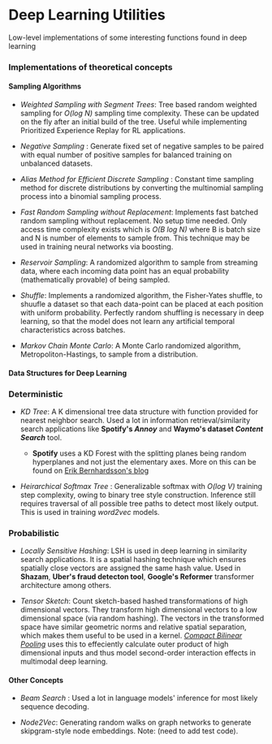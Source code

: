 # Deep Learning Utilities
Low-level implementations of some interesting functions found in deep learning

### Implementations of theoretical concepts

#### Sampling Algorithms

* _Weighted Sampling with Segment Trees_: Tree based random weighted sampling for _O(log N)_ sampling time complexity. These can be updated on the fly after an initial build of the tree.
Useful while implementing Prioritized Experience Replay for RL applications.

* _Negative Sampling_ : Generate fixed set of negative samples to be paired with equal number of positive samples for balanced training on unbalanced datasets.

* _Alias Method for Efficient Discrete Sampling_ : Constant time sampling method for discrete distributions by converting the multinomial sampling process into a binomial sampling process.

* _Fast Random Sampling without Replacement_: Implements fast batched random sampling without replacement. No setup time needed. Only access time complexity exists which is _O(B log N)_ where B is batch size and N is number of elements to sample from. This technique may be used in training neural networks via boosting.

* _Reservoir Sampling_: A randomized algorithm to sample from streaming data, where each incoming data point has an equal probability (mathematically provable) of being sampled.

* _Shuffle_: Implements a randomized algorithm, the Fisher-Yates shuffle, to shuufle a dataset so that each data-point can be placed at each position with uniform probability. Perfectly random shuffling is necessary in deep learning, so that the model does not learn any artificial temporal characteristics across batches.

* _Markov Chain Monte Carlo_: A Monte Carlo randomized algorithm, Metropoliton-Hastings, to sample from a distribution.

#### Data Structures for Deep Learning

### Deterministic

* _KD Tree_: A K dimensional tree data structure with function provided for nearest neighbor search. Used a lot in information retrieval/similarity search applications like __Spotify's *Annoy*__ and __Waymo's dataset *Content Search*__ tool.

    * __Spotify__ uses a KD Forest with the splitting planes being random hyperplanes and not just the elementary axes. More on this can be found on [Erik Bernhardsson's blog](https://erikbern.com/2015/10/01/nearest-neighbors-and-vector-models-part-2-how-to-search-in-high-dimensional-spaces.html)

* _Heirarchical Softmax Tree_ : Generalizable softmax with _O(log V)_ training step complexity, owing to binary tree style construction. Inference still requires traversal of all possible tree paths to detect most likely output. This is used in training _word2vec_ models.

### Probabilistic

* _Locally Sensitive Hashing_: LSH is used in deep learning in similarity search applications. It is a spatial hashing technique which ensures spatially close vectors are assigned the same hash value. Used in __Shazam__, __Uber's fraud detecton tool__, __Google's Reformer__ transformer architecture among others.

* _Tensor Sketch_: Count sketch-based hashed transformations of high dimensional vectors. They transform high dimensional vectors to a low dimensional space (via random hashing). The vectors in the transformed space have similar geometric norms and relative spatial separation, which makes them useful to be used in a kernel. [_Compact Bilinear Pooling_](https://arxiv.org/abs/1511.06062) uses this to effeciently calculate outer product of high dimensional inputs and thus model second-order interaction effects in multimodal deep learning.

#### Other Concepts

* _Beam Search_ : Used a lot in language models' inference for most likely sequence decoding.

* _Node2Vec_: Generating random walks on graph networks to generate skipgram-style node embeddings. Note: (need to add test code).


